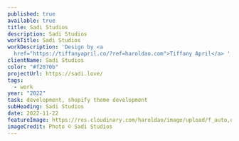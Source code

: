 ```yaml
---
published: true
available: true
title: Sadi Studios
description: Sadi Studios
workTitle: Sadi Studios
workDescription: 'Design by <a
  href="https://tiffanyapril.co/?ref=haroldao.com">Tiffany April</a> '
clientName: Sadi Studios
color: "#f2070b"
projectUrl: https://sadi.love/
tags:
  - work
year: "2022"
task: development, shopify theme development
subHeading: Sadi Studios
date: 2022-11-22
featureImage: https://res.cloudinary.com/haroldao/image/upload/f_auto,q_auto/v1669156345/Sadi-Studios-cover-2_yuvnqh.webp
imageCredit: Photo © Sadi Studios
---
```

